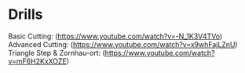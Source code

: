 # Drills

Basic Cutting: (https://www.youtube.com/watch?v=-N_1K3V4TVo)
Advanced Cutting: (https://www.youtube.com/watch?v=x9whFajLZnU)
Triangle Step & Zornhau-ort: (https://www.youtube.com/watch?v=mF6H2KxXOZE)